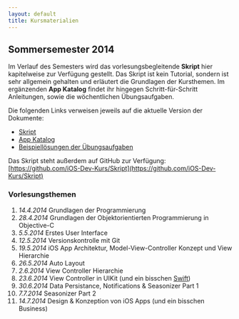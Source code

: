```yaml
---
layout: default
title: Kursmaterialien
---
```


## Sommersemester 2014

Im Verlauf des Semesters wird das vorlesungsbegleitende **Skript** hier kapitelweise zur Verfügung gestellt. Das Skript ist kein Tutorial, sondern ist sehr allgemein gehalten und erläutert die Grundlagen der Kursthemen. Im ergänzenden **App Katalog** findet ihr hingegen Schritt-für-Schritt Anleitungen, sowie die wöchentlichen Übungsaufgaben.

Die folgenden Links verweisen jeweils auf die aktuelle Version der Dokumente:


- [Skript](https://github.com/knly/iOS-Dev-Kurs-Skript/blob/master/dist/current/ios_dev_kurs_skript.pdf?raw=true)
- [App Katalog](https://github.com/knly/iOS-Dev-Kurs-Skript/blob/master/dist/current/ios_dev_kurs_app_katalog.pdf?raw=true)
- [Beispiellösungen der Übungsaufgaben](https://github.com/knly/iOS-Dev-Kurs-Skript/blob/master/dist/current/ios_dev_kurs_loesungen.pdf?raw=true)

Das Skript steht außerdem auf GitHub zur Verfügung: [https://github.com/iOS-Dev-Kurs/Skript](https://github.com/iOS-Dev-Kurs/Skript)

### Vorlesungsthemen

1. *14.4.2014* Grundlagen der Programmierung
2. *28.4.2014* Grundlagen der Objektorientierten Programmierung in Objective-C
3. *5.5.2014* Erstes User Interface
4. *12.5.2014* Versionskontrolle mit Git
5. *19.5.2014* iOS App Architektur, Model-View-Controller Konzept und View Hierarchie
6. *26.5.2014* Auto Layout
7. *2.6.2014* View Controller Hierarchie
8. *23.6.2014* View Controller in UIKit (und ein bisschen [Swift](https://developer.apple.com/swift/))
9. *30.6.2014* Data Persistance, Notifications & Seasonizer Part 1
10. *7.7.2014* Seasonizer Part 2
11. *14.7.2014* Design & Konzeption von iOS Apps (und ein bisschen Business)
